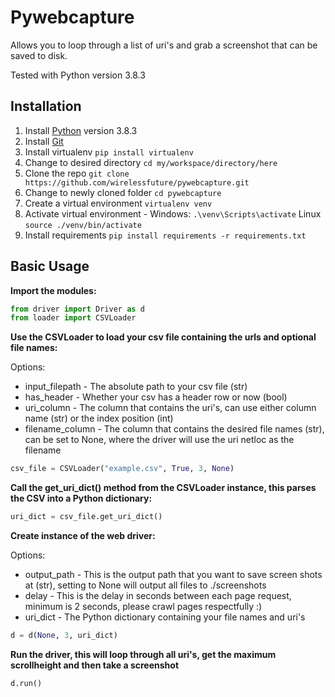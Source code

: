 # Pywebcapture
Allows you to loop through a list of uri's and grab a screenshot that can be saved to disk.

Tested with Python version 3.8.3

## Installation

1. Install [Python](https://www.python.org/downloads/release/python-383/) version 3.8.3 
2. Install [Git](https://git-scm.com/)
3. Install virtualenv ```pip install virtualenv```
4. Change to desired directory ```cd my/workspace/directory/here```
5. Clone the repo ```git clone https://github.com/wirelessfuture/pywebcapture.git```
6. Change to newly cloned folder ```cd pywebcapture```
7. Create a virtual environment ```virtualenv venv```
8. Activate virtual environment - Windows: ```.\venv\Scripts\activate``` Linux ```source ./venv/bin/activate```
9. Install requirements ```pip install requirements -r requirements.txt```

## Basic Usage

**Import the modules:**

```python
from driver import Driver as d
from loader import CSVLoader
```

**Use the CSVLoader to load your csv file containing the urls and optional file names:**

Options:
* input_filepath - The absolute path to your csv file (str)
* has_header - Whether your csv has a header row or now (bool)
* uri_column - The column that contains the uri's, can use either column name (str) or the index position (int)
* filename_column - The column that contains the desired file names (str), can be set to None, where the driver will use the uri netloc as the filename

```python
csv_file = CSVLoader("example.csv", True, 3, None)
```

**Call the get_uri_dict() method from the CSVLoader instance, this parses the CSV into a Python dictionary:**

```python
uri_dict = csv_file.get_uri_dict()
```

**Create instance of the web driver:**

Options:
* output_path - This is the output path that you want to save screen shots at (str), setting to None will output all files to ./screenshots
* delay - This is the delay in seconds between each page request, minimum is 2 seconds, please crawl pages respectfully :)
* uri_dict - The Python dictionary containing your file names and uri's

```python
d = d(None, 3, uri_dict)
```

**Run the driver, this will loop through all uri's, get the maximum scrollheight and then take a screenshot**

```python
d.run()
```
